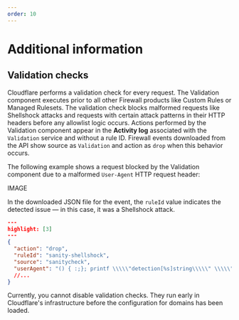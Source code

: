 ```yaml
---
order: 10
---
```


# Additional information

## Validation checks

Cloudflare performs a validation check for every request. The Validation component executes prior to all other Firewall products like Custom Rules or Managed Rulesets. The validation check blocks malformed requests like Shellshock attacks and requests with certain attack patterns in their HTTP headers before any allowlist logic occurs. Actions performed by the Validation component appear in the **Activity log** associated with the `Validation` service and without a rule ID. Firewall events downloaded from the API show source as `Validation` and action as `drop` when this behavior occurs.

The following example shows a request blocked by the Validation component due to a malformed `User-Agent` HTTP request header:

IMAGE

In the downloaded JSON file for the event, the `ruleId` value indicates the detected issue — in this case, it was a Shellshock attack.

```json
---
highlight: [3]
---
{
  "action": "drop",
  "ruleId": "sanity-shellshock",
  "source": "sanitycheck",
  "userAgent": "() { :;}; printf \\\\\"detection[%s]string\\\\\" \\\\\"TjcLLwVzBtLzvbN\\\\",
  //...
}
```

<Aside type="warning">

Currently, you cannot disable validation checks. They run early in Cloudflare's infrastructure before the configuration for domains has been loaded.

</Aside>
